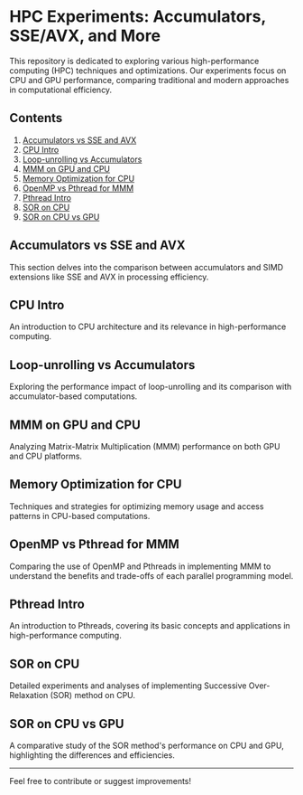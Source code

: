 # HPC Experiments: Accumulators, SSE/AVX, and More

This repository is dedicated to exploring various high-performance computing (HPC) techniques and optimizations. Our experiments focus on CPU and GPU performance, comparing traditional and modern approaches in computational efficiency.

## Contents

1. [Accumulators vs SSE and AVX](#accumulators-vs-sse-and-avx)
2. [CPU Intro](#cpu-intro)
3. [Loop-unrolling vs Accumulators](#loop-unrolling-vs-accumulators)
4. [MMM on GPU and CPU](#mmm-on-gpu-and-cpu)
5. [Memory Optimization for CPU](#memory-optimization-for-cpu)
6. [OpenMP vs Pthread for MMM](#openmp-vs-pthread-for-mmm)
7. [Pthread Intro](#pthread-intro)
8. [SOR on CPU](#sor-on-cpu)
9. [SOR on CPU vs GPU](#sor-on-cpu-vs-gpu)

## Accumulators vs SSE and AVX

This section delves into the comparison between accumulators and SIMD extensions like SSE and AVX in processing efficiency.

## CPU Intro

An introduction to CPU architecture and its relevance in high-performance computing.

## Loop-unrolling vs Accumulators

Exploring the performance impact of loop-unrolling and its comparison with accumulator-based computations.

## MMM on GPU and CPU

Analyzing Matrix-Matrix Multiplication (MMM) performance on both GPU and CPU platforms.

## Memory Optimization for CPU

Techniques and strategies for optimizing memory usage and access patterns in CPU-based computations.

## OpenMP vs Pthread for MMM

Comparing the use of OpenMP and Pthreads in implementing MMM to understand the benefits and trade-offs of each parallel programming model.

## Pthread Intro

An introduction to Pthreads, covering its basic concepts and applications in high-performance computing.

## SOR on CPU

Detailed experiments and analyses of implementing Successive Over-Relaxation (SOR) method on CPU.

## SOR on CPU vs GPU

A comparative study of the SOR method's performance on CPU and GPU, highlighting the differences and efficiencies.

---

Feel free to contribute or suggest improvements!


